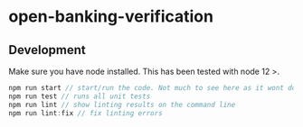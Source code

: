 # open-banking-verification

## Development

Make sure you have node installed. This has been tested with node 12 >.

```javascript
npm run start // start/run the code. Not much to see here as it wont do anything
npm run test // runs all unit tests
npm run lint // show linting results on the command line
npm run lint:fix // fix linting errors
```

